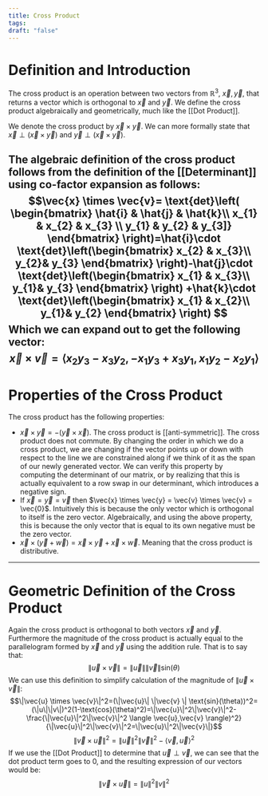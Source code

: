 ```yaml
---
title: Cross Product
tags:
draft: "false"
---
```

# Definition and Introduction
The cross product is an operation between two vectors from $\mathbb{R}^3$, $\vec{x},\vec{y}$, that returns a vector which is orthogonal to $\vec{x}$ and $\vec{y}$. We define the cross product algebraically and geometrically, much like the [[Dot Product]]. 

We denote the cross product by $\vec{x} \times \vec{y}$. We can more formally state that $\vec{x} \perp (\vec{x}\times \vec{y})$ and  $\vec{y} \perp (\vec{x}\times \vec{y})$. 

The algebraic definition of the cross product follows from the definition of the [[Determinant]] using co-factor expansion as follows:
$$\vec{x} \times \vec{v}= \text{det}\left( \begin{bmatrix} \hat{i} & \hat{j} & \hat{k}\\ x_{1} & x_{2} & x_{3} \\ y_{1} & y_{2} & y_{3]} \end{bmatrix} \right)=\hat{i}\cdot \text{det}\left(\begin{bmatrix} x_{2} & x_{3}\\ y_{2}& y_{3} \end{bmatrix} \right)-\hat{j}\cdot \text{det}\left(\begin{bmatrix} x_{1} & x_{3}\\ y_{1}& y_{3} \end{bmatrix} \right) +\hat{k}\cdot \text{det}\left(\begin{bmatrix} x_{1} & x_{2}\\ y_{1}& y_{2} \end{bmatrix} \right) $$
Which we can expand out to get the following vector:
$$\vec{x} \times \vec{v} =\langle x_{2}y_{3}-x_{3}y_{2},-x_{1}y_{3}+x_{3}y_{1},x_{1}y_{2}-x_{2}y_{1} \rangle$$
---
# Properties of the Cross Product

The cross product has the following properties:
* $\vec{x} \times \vec{y} = -(\vec{y} \times \vec{x})$. The cross product is [[anti-symmetric]]. The cross product does not commute. By changing the order in which we do a cross product, we are changing if the vector points up or down with respect to the line we are constrained along if we think of it as the span of our newly generated vector. We can verify this property by computing the determinant of our matrix, or by realizing that this is actually equivalent to a row swap in our determinant, which introduces a negative sign. 
* If $\vec{x}=\vec{y}=\vec{v}$ then $\vec{x} \times \vec{y} = \vec{v} \times \vec{v} = \vec{0}$. Intuitively this is because the only vector which is orthogonal to itself is the zero vector. Algebraically, and using the above property, this is because the only vector that is equal to its own negative must be the zero vector. 
* $\vec{x}\times(\vec{y}+\vec{w})=\vec{x}\times \vec{y} + \vec{x} \times \vec{w}$. Meaning that the cross product is distributive.   

---
# Geometric Definition of the Cross Product 
Again the cross product is orthogonal to both vectors $\vec{x}$ and $\vec{y}$. Furthermore the magnitude of the cross product is actually equal to the parallelogram formed by $\vec{x}$ and $\vec{y}$ using the addition rule. That is to say that:
$$\| \vec{u} \times \vec{v} \| = \|\vec{u}\| \| \vec{v}\| \text{sin}(\theta)$$
We can use this definition to simplify calculation of the magnitude of $\|\vec{u} \times \vec{v}\|$:
$$\|\vec{u} \times \vec{v}\|^2=(\|\vec{u}\| \|\vec{v} \| \text{sin}(\theta))^2=(\|u\|\|v\|)^2(1-\text{cos}(\theta)^2)=\|\vec{u}\|^2\|\vec{v}\|^2-\frac{\|\vec{u}\|^2\|\vec{v}\|^2 \langle \vec{u},\vec{v} \rangle)^2}{\|\vec{u}\|^2\|\vec{v}\|^2=\|\vec{u}\|^2\|\vec{v}\|}$$
$$\|\vec{v} \times \vec{u}\|^2=\|\vec{u}\|^2\|\vec{v}\|^2-\langle\vec{v},\vec{u}\rangle^2$$
If we use the [[Dot Product]] to determine that $\vec{u} \perp \vec{v}$, we can see that the dot product term goes to 0, and the resulting expression of our vectors would be:
$$\|\vec{v} \times \vec{u}\| = \|u\|^2\|v\|^2$$
